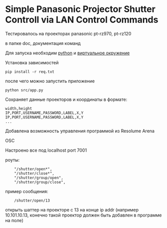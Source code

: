 # Simple Panasonic Projector Shutter Controll via LAN Control Commands

Тестировалось на проекторах panasonic pt-rz970, pt-rz120

в папке doc, документация команд


Для запуска необходим [python](https://www.python.org/) и [виртуальное окружение](https://skillbox.ru/media/code/python-venv-chto-takoe-virtualnoe-okruzhenie-i-kak-im-polzovatsya/)


Установка зависимостей
```
pip install -r req.txt

```
после чего можно запустить приложение
```
python src/app.py
```


Сохраняет данные проекторов и координаты в формате:
```
width,height
IP,PORT,USERNAME,PASSWORD,LABEL,X,Y
IP,PORT,USERNAME,PASSWORD,LABEL,X,Y
...
```

Добавлена возможность управления программой из Resolume Arena

OSC

Настроено все под localhost port 7001 

роуты: 

```
    "/shutter/open*",
    "/shutter/close*",
    "/shutter/group/open",
    "/shutter/group/close",
```

пример сообщения:
```
    /shutter/open/13
```
открыть шаттер на проекторе с 13 на конце ip addr 
(например 10.101.10.13, конечно такой проектор должен быть добавлен в программе на поле)
